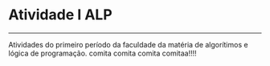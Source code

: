 # Atividade I ALP
___
Atividades do primeiro período da faculdade da matéria de algorítimos e lógica de programação.
comita comita comita comitaa!!!!